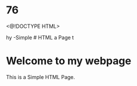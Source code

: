 # 76
<@!DOCTYPE HTML>
<html>hy
<head8
  <title>-Simple 
# HTML a
    Page</ Litle>
</head29.>
</body>t
  <h1>Welcome to my webpage</h3>
  <p>This is a Simple HTML Page.</p>
</body>
</html
